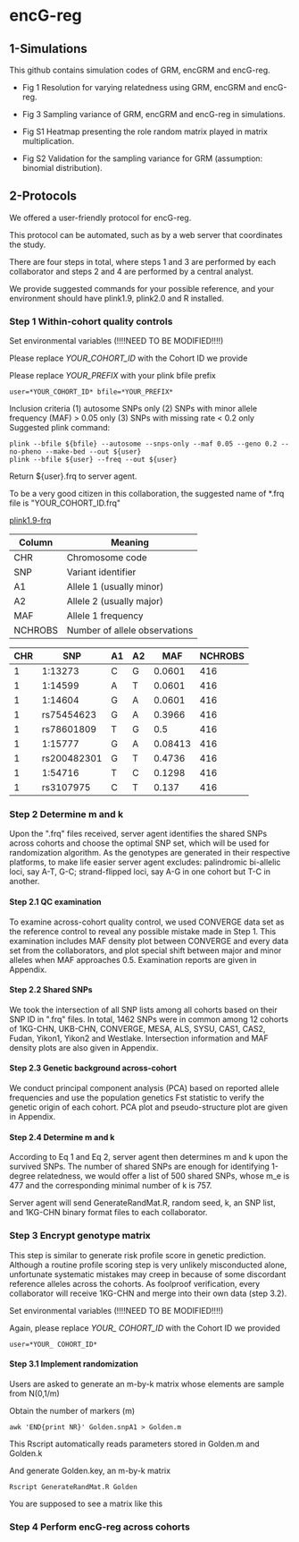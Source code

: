 
# encG-reg

## 1-Simulations

This github contains simulation codes of GRM, encGRM and encG-reg.

-   Fig 1 Resolution for varying relatedness using GRM, encGRM and encG-reg.

-   Fig 3 Sampling variance of GRM, encGRM and encG-reg in simulations.

-   Fig S1 Heatmap presenting the role random matrix played in matrix multiplication.

-   Fig S2 Validation for the sampling variance for GRM (assumption: binomial distribution).

## 2-Protocols

We offered a user-friendly protocol for encG-reg.

This protocol can be automated, such as by a web server that coordinates the study.

There are four steps in total, where steps 1 and 3 are performed by each collaborator and steps 2 and 4 are performed by a central analyst.

We provide suggested commands for your possible reference, and your environment should have plink1.9, plink2.0 and R installed.

### Step 1 Within-cohort quality controls

Set environmental variables (!!!!NEED TO BE MODIFIED!!!!)

Please replace *YOUR_COHORT_ID* with the Cohort ID we provide

Please replace *YOUR_PREFIX* with your plink bfile prefix
``` shell
user=*YOUR_COHORT_ID* bfile=*YOUR_PREFIX*
```

Inclusion criteria
(1) autosome SNPs only
(2) SNPs with minor allele frequency (MAF) > 0.05 only
(3) SNPs with missing rate < 0.2 only Suggested plink command: 
``` shell
plink --bfile ${bfile} --autosome --snps-only --maf 0.05 --geno 0.2 --no-pheno --make-bed --out ${user}
plink --bfile ${user} --freq --out ${user}
```

Return \${user}.frq to server agent.

To be a very good citizen in this collaboration, the suggested name of \*.frq file is "YOUR_COHORT_ID.frq"

[plink1.9-frq](https://www.cog-genomics.org/plink/1.9/formats#frq)

| Column  | Meaning                       |
|---------|-------------------------------|
| CHR     | Chromosome code               |
| SNP     | Variant identifier            |
| A1      | Allele 1 (usually minor)      |
| A2      | Allele 2 (usually major)      |
| MAF     | Allele 1 frequency            |
| NCHROBS | Number of allele observations |


| CHR | SNP         | A1  | A2  | MAF     | NCHROBS |
|-----|-------------|-----|-----|---------|---------|
| 1   | 1:13273     | C   | G   | 0.0601  | 416     |
| 1   | 1:14599     | A   | T   | 0.0601  | 416     |
| 1   | 1:14604     | G   | A   | 0.0601  | 416     |
| 1   | rs75454623  | G   | A   | 0.3966  | 416     |
| 1   | rs78601809  | T   | G   | 0.5     | 416     |
| 1   | 1:15777     | G   | A   | 0.08413 | 416     |
| 1   | rs200482301 | G   | T   | 0.4736  | 416     |
| 1   | 1:54716     | T   | C   | 0.1298  | 416     |
| 1   | rs3107975   | C   | T   | 0.137   | 416     |


### Step 2 Determine m and k

Upon the ".frq" files received, server agent identifies the shared SNPs across cohorts and choose the optimal SNP set, which will be used for randomization algorithm.
As the genotypes are generated in their respective platforms, to make life easier server agent excludes: palindromic bi-allelic loci, say A-T, G-C; strand-flipped loci, say A-G in one cohort but T-C in another.

#### Step 2.1 QC examination

To examine across-cohort quality control, we used CONVERGE data set as the reference control to reveal any possible mistake made in Step 1.
This examination includes MAF density plot between CONVERGE and every data set from the collaborators, and plot special shift between major and minor alleles when MAF approaches 0.5.
Examination reports are given in Appendix.

#### Step 2.2 Shared SNPs

We took the intersection of all SNP lists among all cohorts based on their SNP ID in ".frq" files.
In total, 1462 SNPs were in common among 12 cohorts of 1KG-CHN, UKB-CHN, CONVERGE, MESA, ALS, SYSU, CAS1, CAS2, Fudan, Yikon1, Yikon2 and Westlake.
Intersection information and MAF density plots are also given in Appendix.

#### Step 2.3 Genetic background across-cohort

We conduct principal component analysis (PCA) based on reported allele frequencies and use the population genetics Fst statistic to verify the genetic origin of each cohort.
PCA plot and pseudo-structure plot are given in Appendix.

#### Step 2.4 Determine m and k

According to Eq 1 and Eq 2, server agent then determines m and k upon the survived SNPs.
The number of shared SNPs are enough for identifying 1-degree relatedness, we would offer a list of 500 shared SNPs, whose m_e is 477 and the corresponding minimal number of k is 757.

Server agent will send GenerateRandMat.R, random seed, k, an SNP list, and 1KG-CHN binary format files to each collaborator.

### Step 3 Encrypt genotype matrix

This step is similar to generate risk profile score in genetic prediction. Although a routine profile scoring step is very unlikely misconducted alone, unfortunate systematic mistakes may creep in because of some discordant reference alleles across the cohorts. As foolproof verification, every collaborator will receive 1KG-CHN and merge into their own data (step 3.2).

Set environmental variables (!!!!NEED TO BE MODIFIED!!!!)

Again, please replace *YOUR_ COHORT_ID* with the Cohort ID we provided

```shell
user=*YOUR_ COHORT_ID*
```

#### Step 3.1 Implement randomization
Users are asked to generate an m-by-k matrix whose elements are sample from N(0,1/m)

Obtain the number of markers (m)
```shell
awk 'END{print NR}' Golden.snpA1 > Golden.m
```
This Rscript automatically reads parameters stored in Golden.m and Golden.k

And generate Golden.key, an m-by-k matrix
```shell
Rscript GenerateRandMat.R Golden
```
You are supposed to see a matrix like this




### Step 4 Perform encG-reg across cohorts
